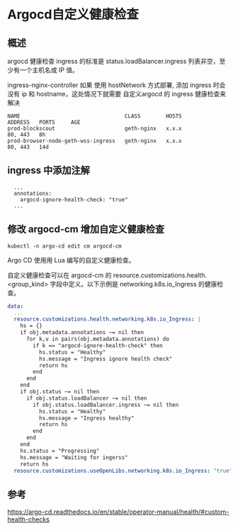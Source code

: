 # Argocd自定义健康检查

## 概述

argocd 健康检查 ingress 的标准是 status.loadBalancer.ingress 列表非空，至少有一个主机名或 IP 值。

ingress-nginx-controller 如果 使用 hostNetwork 方式部署, 添加 ingress 时会没有 ip 和 hostname，这处情况下就需要 自定义argocd 的 ingress 健康检查来解决

```
NAME                                 CLASS        HOSTS                 ADDRESS   PORTS     AGE
prod-blockscout                      geth-nginx   x.x.x             		80, 443   8h
prod-browser-node-geth-wss-ingress   geth-nginx   x.x.x                 80, 443   14d
```

## ingress 中添加注解

```
  ...
  annotations:
    argocd-ignore-health-check: "true"
  ...
```

## 修改 argocd-cm 增加自定义健康检查

```
kubectl -n argo-cd edit cm argocd-cm
```

Argo CD 使用用 Lua 编写的自定义健康检查。

自定义健康检查可以在 argocd-cm 的 resource.customizations.health.<group_kind> 字段中定义。以下示例是 networking.k8s.io_Ingress 的健康检查。

```yaml
data:
  ...
  resource.customizations.health.networking.k8s.io_Ingress: |
    hs = {}
    if obj.metadata.annotations ~= nil then
      for k,v in pairs(obj.metadata.annotations) do
        if k == "argocd-ignore-health-check" then
          hs.status = "Healthy"
          hs.message = "Ingress ignore health check"
          return hs
        end
      end
    end
    if obj.status ~= nil then
      if obj.status.loadBalancer ~= nil then
        if obj.status.loadBalancer.ingress ~= nil then
          hs.status = "Healthy"
          hs.message = "Ingress healthy"
          return hs
        end
      end
    end
    hs.status = "Progressing"
    hs.message = "Waiting for ingerss"
    return hs
  resource.customizations.useOpenLibs.networking.k8s.io_Ingress: "true"
```

## 参考

https://argo-cd.readthedocs.io/en/stable/operator-manual/health/#custom-health-checks